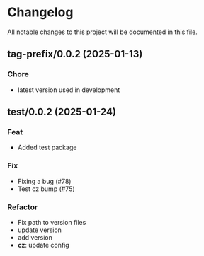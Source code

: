 # Changelog

All notable changes to this project will be documented in this file.

## tag-prefix/0.0.2 (2025-01-13)

### Chore

- latest version used in development

## test/0.0.2 (2025-01-24)

### Feat

- Added test package

### Fix

- Fixing a bug (#78)
- Test cz bump (#75)

### Refactor

- Fix path to version files
- update version
- add version
- **cz**: update config
